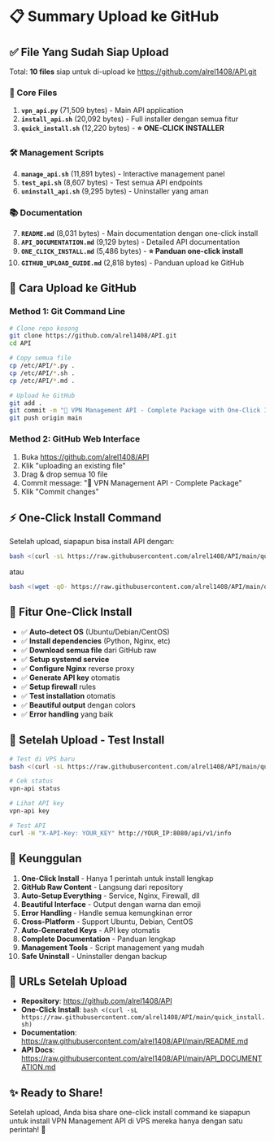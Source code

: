 # 📋 Summary Upload ke GitHub

## ✅ File Yang Sudah Siap Upload

Total: **10 files** siap untuk di-upload ke https://github.com/alrel1408/API.git

### 🔧 Core Files
1. **`vpn_api.py`** (71,509 bytes) - Main API application
2. **`install_api.sh`** (20,092 bytes) - Full installer dengan semua fitur
3. **`quick_install.sh`** (12,220 bytes) - **⭐ ONE-CLICK INSTALLER**

### 🛠️ Management Scripts  
4. **`manage_api.sh`** (11,891 bytes) - Interactive management panel
5. **`test_api.sh`** (8,607 bytes) - Test semua API endpoints
6. **`uninstall_api.sh`** (9,295 bytes) - Uninstaller yang aman

### 📚 Documentation
7. **`README.md`** (8,031 bytes) - Main documentation dengan one-click install
8. **`API_DOCUMENTATION.md`** (9,129 bytes) - Detailed API documentation
9. **`ONE_CLICK_INSTALL.md`** (5,486 bytes) - **⭐ Panduan one-click install**
10. **`GITHUB_UPLOAD_GUIDE.md`** (2,818 bytes) - Panduan upload ke GitHub

## 🚀 Cara Upload ke GitHub

### Method 1: Git Command Line
```bash
# Clone repo kosong
git clone https://github.com/alrel1408/API.git
cd API

# Copy semua file
cp /etc/API/*.py .
cp /etc/API/*.sh . 
cp /etc/API/*.md .

# Upload ke GitHub
git add .
git commit -m "🚀 VPN Management API - Complete Package with One-Click Install"
git push origin main
```

### Method 2: GitHub Web Interface
1. Buka https://github.com/alrel1408/API
2. Klik "uploading an existing file"  
3. Drag & drop semua 10 file
4. Commit message: "🚀 VPN Management API - Complete Package"
5. Klik "Commit changes"

## ⚡ One-Click Install Command

Setelah upload, siapapun bisa install API dengan:

```bash
bash <(curl -sL https://raw.githubusercontent.com/alrel1408/API/main/quick_install.sh)
```

atau

```bash
bash <(wget -qO- https://raw.githubusercontent.com/alrel1408/API/main/quick_install.sh)
```

## 🎯 Fitur One-Click Install

- ✅ **Auto-detect OS** (Ubuntu/Debian/CentOS)
- ✅ **Install dependencies** (Python, Nginx, etc)
- ✅ **Download semua file** dari GitHub raw
- ✅ **Setup systemd service** 
- ✅ **Configure Nginx** reverse proxy
- ✅ **Generate API key** otomatis
- ✅ **Setup firewall** rules
- ✅ **Test installation** otomatis
- ✅ **Beautiful output** dengan colors
- ✅ **Error handling** yang baik

## 📱 Setelah Upload - Test Install

```bash
# Test di VPS baru
bash <(curl -sL https://raw.githubusercontent.com/alrel1408/API/main/quick_install.sh)

# Cek status
vpn-api status

# Lihat API key
vpn-api key

# Test API
curl -H "X-API-Key: YOUR_KEY" http://YOUR_IP:8080/api/v1/info
```

## 🌟 Keunggulan

1. **One-Click Install** - Hanya 1 perintah untuk install lengkap
2. **GitHub Raw Content** - Langsung dari repository
3. **Auto-Setup Everything** - Service, Nginx, Firewall, dll
4. **Beautiful Interface** - Output dengan warna dan emoji  
5. **Error Handling** - Handle semua kemungkinan error
6. **Cross-Platform** - Support Ubuntu, Debian, CentOS
7. **Auto-Generated Keys** - API key otomatis
8. **Complete Documentation** - Panduan lengkap
9. **Management Tools** - Script management yang mudah
10. **Safe Uninstall** - Uninstaller dengan backup

## 🔗 URLs Setelah Upload

- **Repository**: https://github.com/alrel1408/API
- **One-Click Install**: `bash <(curl -sL https://raw.githubusercontent.com/alrel1408/API/main/quick_install.sh)`
- **Documentation**: https://raw.githubusercontent.com/alrel1408/API/main/README.md
- **API Docs**: https://raw.githubusercontent.com/alrel1408/API/main/API_DOCUMENTATION.md

## ✨ Ready to Share!

Setelah upload, Anda bisa share one-click install command ke siapapun untuk install VPN Management API di VPS mereka hanya dengan satu perintah! 🎉

